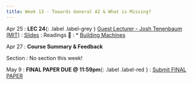 ```yaml
---
title: Week 13 - Towards General AI & What is Missing?
---
```


Apr 25
: **LEC 24**{: .label .label-grey } [Guest Lecturer - Josh Tenenbaum (MIT)](#)
  : [Slides](#)
  : Readings 📖
: * [Building Machines](https://canvas.harvard.edu/files/14825167/download?download_frd=1) 

Apr 27
: **Course Summary & Feedback**

Section
: No section this week!

May 9
: **FINAL PAPER DUE @ 11:59pm**{: .label .label-red }
    : [Submit FINAL PAPER](https://canvas.harvard.edu/courses/97916/assignments/532852)


